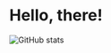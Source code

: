 # Hello, there!
![GitHub stats](https://github-readme-stats.vercel.app/api?username=mmarienko&show_icons=true&count_private=true&include_all_commits=true&hide_border=true&hide=commits&theme=react&hide_title=true)
